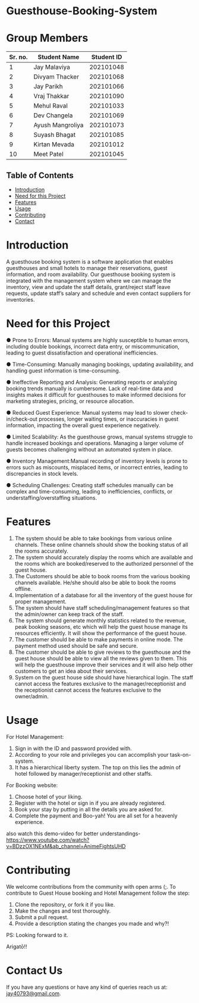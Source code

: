 # Guesthouse-Booking-System

# Group Members
| Sr. no. | Student Name | Student ID |
| --- | --- | --- |
| 1 | Jay Malaviya | 202101048 |
| 2 | Divyam Thacker | 202101068 |
| 3 | Jay Parikh | 202101066 |
| 4 | Vraj Thakkar | 202101090 |
| 5 | Mehul Raval | 202101033 |
| 6 | Dev Changela | 202101069 |
| 7 | Ayush Mangroliya | 202101073 |
| 8 | Suyash Bhagat | 202101085 |
| 9 | Kirtan Mevada | 202101012 |
| 10 | Meet Patel | 202101045|


## Table of Contents
- [Introduction](#introduction)
- [Need for this Project](#need-for-this-project)
- [Features](#Features)
- [Usage](#Usage)
- [Contributing](#contributing)
- [Contact](#Contact-us)


# Introduction
A guesthouse booking system is a software application that enables guesthouses and small hotels to manage their reservations, guest information, and room availability. Our guesthouse booking system is integrated with the management system where we can manage the inventory, view and update the staff details, grant/reject staff leave requests, update staff’s salary and schedule and even contact suppliers for inventories.


# Need for this Project

● Prone to Errors: Manual systems are highly susceptible to human errors, including double bookings, incorrect data entry, or miscommunication, leading to guest dissatisfaction and operational inefficiencies.

● Time-Consuming: Manually managing bookings, updating availability, and handling guest information is time-consuming.

● Ineffective Reporting and Analysis: Generating reports or analyzing booking trends manually is cumbersome. Lack of real-time data and insights makes it difficult for guesthouses to make informed decisions for marketing strategies, pricing, or resource allocation.

● Reduced Guest Experience: Manual systems may lead to slower check-in/check-out processes, longer waiting times, or inaccuracies in guest information, impacting the overall guest experience negatively.

● Limited Scalability: As the guesthouse grows, manual systems struggle to handle increased bookings and operations. Managing a larger volume of guests becomes challenging without an automated system in place.

● Inventory Management:Manual recording of inventory levels is prone to errors such as miscounts, misplaced items, or incorrect entries, leading to discrepancies in stock levels.

● Scheduling Challenges: Creating staff schedules manually can be complex and time-consuming, leading to inefficiencies, conflicts, or understaffing/overstaffing situations.



# Features
1. The system should be able to take bookings from various online channels. These online channels should show the booking status of all the rooms accurately.
2. The system should accurately display the rooms which are available and the rooms which are booked/reserved to the authorized personnel of the guest house.
3. The Customers should be able to book rooms from the various booking channels available. He/she should also be able to book the rooms offline.
4. Implementation of a database for all the inventory of the guest house for proper management.
5. The system should have staff scheduling/management features so that the admin/owner can keep track of the staff.
6. The system should generate monthly statistics related to the revenue, peak booking seasons, etc which will help the guest house manage its resources efficiently. It will show the performance of the guest house.
7. The customer should be able to make payments in online mode. The payment method used should be safe and secure.
8. The customer should be able to give reviews to the guesthouse and the guest house should be able to view all the reviews given to them. This will help the guesthouse improve their services and it will also help other customers to get an idea about their services.
9. System on the guest house side should have hierarchical login. The staff cannot access the features exclusive to the manager/receptionist and the receptionist cannot access the features exclusive to the owner/admin. 


# Usage
For Hotel Management:

1. Sign in with the ID and password provided with.
2. According to your role and privileges you can accomplish your task-on-system.
3. It has a hierarchical liberty system. The top on this lies the admin of hotel followed by manager/receptionist and other staffs.

For Booking website:
1. Choose hotel of your liking.
2. Register with the hotel or sign in if you are already registered.
3. Book your stay by putting in all the details you are asked for.
4. Complete the payment and Boo-yah! You are all set for a heavenly experience.


also watch this demo-video for better understandings- https://www.youtube.com/watch?v=BDzzOX1NExM&ab_channel=AnimeFightsUHD


# Contributing

We welcome contributions from the community with open arms (;. To contribute to Guest House booking and Hotel Management follow the step:

1. Clone the repository, or fork it if you like.
2. Make the changes and test thoroughly.
3. Submit a pull request.
4. Provide a description stating the changes you made and why?!


PS: Looking forward to it.

Arigatō!!

# Contact Us

If you have any questions or have any kind of queries reach us at: jay40793@gmail.com.

